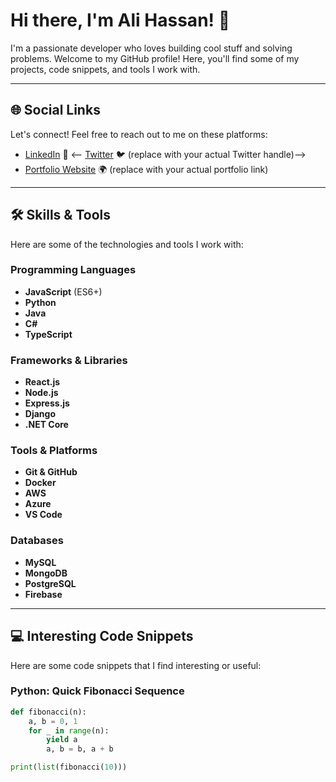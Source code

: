 # Hi there, I'm Ali Hassan! 👋

I'm a passionate developer who loves building cool stuff and solving problems. Welcome to my GitHub profile! Here, you'll find some of my projects, code snippets, and tools I work with.

---

## 🌐 Social Links

Let's connect! Feel free to reach out to me on these platforms:

- [LinkedIn](https://www.linkedin.com/in/alihassanft) 💼
<-- [Twitter](https://twitter.com/yourhandle) 🐦 (replace with your actual Twitter handle)-->
- [Portfolio Website](https://yourportfolio.com) 🌍 (replace with your actual portfolio link)

---

## 🛠️ Skills & Tools

Here are some of the technologies and tools I work with:

### Programming Languages
- **JavaScript** (ES6+)
- **Python**
- **Java**
- **C#**
- **TypeScript**

### Frameworks & Libraries
- **React.js**
- **Node.js**
- **Express.js**
- **Django**
- **.NET Core**

### Tools & Platforms
- **Git & GitHub**
- **Docker**
- **AWS**
- **Azure**
- **VS Code**

### Databases
- **MySQL**
- **MongoDB**
- **PostgreSQL**
- **Firebase**

---

## 💻 Interesting Code Snippets

Here are some code snippets that I find interesting or useful:

### Python: Quick Fibonacci Sequence
```python
def fibonacci(n):
    a, b = 0, 1
    for _ in range(n):
        yield a
        a, b = b, a + b

print(list(fibonacci(10)))

